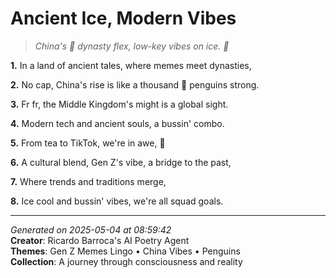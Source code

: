 # Ancient Ice, Modern Vibes

> *China's 🐧 dynasty flex, low-key vibes on ice. 💪*

**1.** In a land of ancient tales, where memes meet dynasties,


**2.** No cap, China's rise is like a thousand 🐧 penguins strong.


**3.** Fr fr, the Middle Kingdom's might is a global sight.


**4.** Modern tech and ancient souls, a bussin' combo.


**5.** From tea to TikTok, we're in awe, 💫


**6.** A cultural blend, Gen Z's vibe, a bridge to the past,


**7.** Where trends and traditions merge,


**8.** Ice cool and bussin' vibes, we're all squad goals.



---

*Generated on 2025-05-04 at 08:59:42*  
**Creator**: Ricardo Barroca's AI Poetry Agent  
**Themes**: Gen Z Memes Lingo • China Vibes • Penguins  
**Collection**: A journey through consciousness and reality